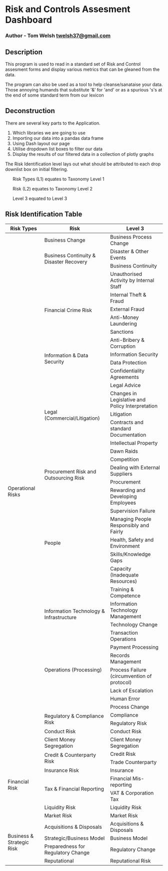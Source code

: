 # Risk and Controls Assesment Dashboard
### Author - Tom Welsh twelsh37@gmail.com

## Description
This program is used to read in a standard set of Risk and Control assesment forms and display various metrics that can
be gleaned from the data.

The program can also be used as a tool to help cleanse/sanataise your data. Those annoying humands that substitute '&'
for 'and' or as a spurious 's's at the end of some standard term from our lexicon

## Deconstruction
There are several key parts to the Application.
1. Which libraries we are going to use
2. Importing our data into a pandas data frame
3. Using Dash layout our page
4. Utilise dropdown list boxes to filter our data
5. Display the results of our filtered data in a collection of plotly graphs

The Risk Identification level lays out what should be attributed to each drop downlist box on initial filtering.
<ul>Risk Types (L1) equates to Taxonomy Level 1</ul>
<ul>Risk (L2) equates to Taxonomy Level 2</ul>
<ul>Level 3 equated to Level 3</ul>

## Risk Identification Table
<table class="ri-table">
    <thead>
        <tr class="ri-firstrow">
            <th>Risk Types</th>
            <th>Risk</th>
            <th>Level 3</th>
        </tr>
    </thead>
        <tbody>
             <tr><td rowspan="41">Operational Risks</td><td rowspan="1">Business Change</td><td rowspan="1">Business Process Change</td></tr>
             <tr><td rowspan="2">Business Continuity & Disaster Recovery</td><td>Disaster & Other Events </td></tr>
             <tr><td>Business Continuity </td></tr>
             <tr><td rowspan="6">Financial Crime Risk</td><td>Unauthorised Activity by Internal Staff</td></tr>
             <tr><td>Internal Theft & Fraud</td></tr>
             <tr><td>External Fraud</td></tr>
             <tr><td>Anti-Money Laundering</td></tr>
             <tr><td>Sanctions</td></tr>
             <tr><td>Anti-Bribery & Corruption</td></tr>
             <tr><td rowspan="2">Information & Data Security</td><td>Information Security</td></tr>
             <tr><td>Data Protection</td></tr>
             <tr><td rowspan="8">Legal (Commercial/Litigation)</td><td>Confidentiality Agreements</td></tr>
             <tr><td>Legal Advice</td></tr>
             <tr><td>Changes in Legislative and Policy Interpretation</td></tr>
             <tr><td>Litigation</td></tr>
             <tr><td>Contracts and standard Documentation</td></tr>
             <tr><td>Intellectual Property</td></tr>
             <tr><td>Dawn Raids</td></tr>
             <tr><td>Competition</td></tr>
             <tr><td rowspan="2">Procurement Risk and Outsourcing Risk</td><td>Dealing with External Suppliers</td></tr>
             <tr><td>Procurement</td></tr>
             <tr><td rowspan="7">People</td><td>Rewarding and Developing Employees</td></tr>
             <tr><td>Supervision Failure</td></tr>
             <tr><td>Managing People Responsibly and Fairly</td></tr>
             <tr><td>Health, Safety and Environment</td></tr>
             <tr><td>Skills/Knowledge Gaps</td></tr>
             <tr><td>Capacity (Inadequate Resources)</td></tr>
             <tr><td>Training & Competence</td></tr>
             <tr><td rowspan="2">Information Technology & Infrastructure</td><td>Information Technology Management</td></tr>
             <tr><td>Technology Change</td></tr>
             <tr><td rowspan="7">Operations (Processing)</td><td>Transaction Operations</td></tr>
             <tr><td>Payment Processing</td></tr>
             <tr><td>Records Management</td></tr>
             <tr><td>Process Failure (circumvention of protocol)</td></tr>
             <tr><td>Lack of Escalation</td></tr>
             <tr><td>Human Error</td></tr>
             <tr><td>Process Change</td></tr>
             <tr><td rowspan="2">Regulatory & Compliance Risk</td><td>Compliance</td></tr>
             <tr><td>Regulatory Risk</td></tr>
             <tr><td>Conduct Risk</td><td>Conduct Risk</td></tr>
             <tr><td>Client Money Segregation</td><td>Client Money Segregation</td></tr>
             <tr><td rowspan="7">Financial Risk</td><td rowspan="2">Credit & Counterparty Risk</td><td rowspan="1">Credit Risk</td></tr>
             <tr><td>Trade Counterparty</td></tr>
             <tr><td>Insurance Risk</td><td>Insurance</td></tr>
             <tr><td rowspan="2">Tax & Financial Reporting</td><td>Financial Mis-reporting</td></tr>
             <tr><td>VAT & Corporation Tax</td></tr>
             <tr><td>Liquidity Risk</td><td>Liquidity Risk</td></tr>
             <tr><td>Market Risk</td><td>Market Risk</td></tr>
             <tr><td rowspan="4">Business & Strategic Risk</td><td>Acquisitions & Disposals</td><td>Acquisitions & Disposals</td></tr>
             <tr><td>Strategic/Business Model</td><td>Business Model</td></tr>
             <tr><td>Preparedness for Regulatory Change</td><td>Regulatory Change</td></tr>
             <tr><td>Reputational</td><td>Reputational Risk</td></tr>
        </tbody>
</table>
